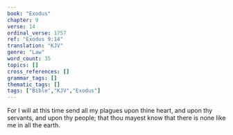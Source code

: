 ```yaml
---
book: "Exodus"
chapter: 9
verse: 14
ordinal_verse: 1757
ref: "Exodus 9:14"
translation: "KJV"
genre: "Law"
word_count: 35
topics: []
cross_references: []
grammar_tags: []
thematic_tags: []
tags: ["Bible","KJV","Exodus"]
---
```

For I will at this time send all my plagues upon thine heart, and upon thy servants, and upon thy people; that thou mayest know that there is none like me in all the earth.
